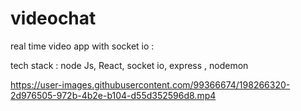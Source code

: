 # videochat

real time video app with socket io : 

tech stack : node Js, React, socket io, express , nodemon


https://user-images.githubusercontent.com/99366674/198266320-2d976505-972b-4b2e-b104-d55d352596d8.mp4

